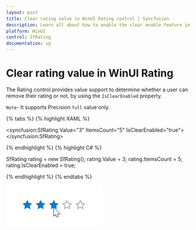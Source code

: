 ```yaml
---
layout: post
title: Clear rating value in WinUI Rating control | Syncfusion
description: Learn all about how to enable the clear enable feature in the Rating control the user can remove their rating or not.
platform: WinUI
control: SfRating
documentation: ug
---
```


# Clear rating value in WinUI Rating

The Rating control provides value support to determine whether a user can remove their rating or not, by using the `IsClearEnabled` property.

`Note`- It supports Precision `full` value only.

{% tabs %}
{% highlight XAML %}

<syncfusion:SfRating Value="3"
     ItemsCount="5" IsClearEnabled="true">
</syncfusion:SfRating>

{% endhighlight %}
{% highlight C# %}

SfRating rating = new SfRating();
rating.Value = 3;
rating.ItemsCount = 5;
rating.IsClearEnabled = true;

{% endhighlight %}
{% endtabs %}

![Clear rating value in WinUI Rating control](Rating_images/winui_rating_isclearenabled.gif)
